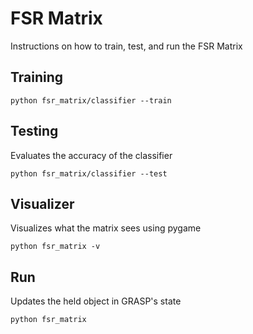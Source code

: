 # FSR Matrix
Instructions on how to train, test, and run the FSR Matrix

## Training
`python fsr_matrix/classifier --train`

## Testing
Evaluates the accuracy of the classifier

`python fsr_matrix/classifier --test`

## Visualizer
Visualizes what the matrix sees using pygame

`python fsr_matrix -v`


## Run
Updates the held object in GRASP's state

`python fsr_matrix`